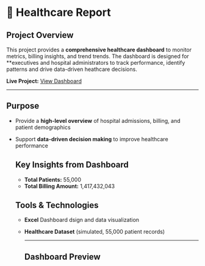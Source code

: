 # 🏥 Healthcare Report 

## Project Overview
This project provides a **comprehensive healthcare dashboard** to monitor metrics, billing insights, and trend trends.
The dashboard is designed for **executives and hospital administrators to track performance, identify patterns and drive data-driven heathcare decisions.

**Live Project:** [View Dashboard](https://1drv.ms/x/c/cbc72564bad1f538/EWRnizvs8ahPriOwqJz1muIB3nfgZYTkPBHfohzNSSXTeA?e=3Pb7An)

---
## Purpose
- Provide a **high-level overview** of hospital admissions, billing, and patient demographics
- Support **data-driven decision making** to improve healthcare performance

  ## Key Insights from Dashboard
  - **Total Patients:** 55,000
  - **Total Billing Amount:** 1,417,432,043
 
  ## Tools & Technologies
  - **Excel** Dashboard dsign and data visualization
  - **Healthcare Dataset** (simulated, 55,000 patient records)

    ---

    ## Dashboard Preview
     
